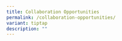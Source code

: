 ```yaml
---
title: Collaboration Opportunities
permalink: /collaboration-opportunities/
variant: tiptap
description: ""
---
```


